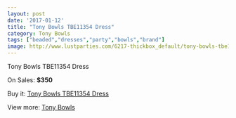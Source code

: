 ```yaml
---
layout: post
date: '2017-01-12'
title: "Tony Bowls TBE11354 Dress"
category: Tony Bowls
tags: ["beaded","dresses","party","bowls","brand"]
image: http://www.lustparties.com/6217-thickbox_default/tony-bowls-tbe11354-dress.jpg
---
```

Tony Bowls TBE11354 Dress

On Sales: **$350**
<a href="https://www.lustparties.com/en/tony-bowls/2128-tony-bowls-tbe11354-dress.html"><amp-img layout="responsive" width="600" height="600" src="//www.lustparties.com/6217-thickbox_default/tony-bowls-tbe11354-dress.jpg" alt="Tony Bowls TBE11354 Dress 0" /></a>

Buy it: [Tony Bowls TBE11354 Dress](https://www.lustparties.com/en/tony-bowls/2128-tony-bowls-tbe11354-dress.html "Tony Bowls TBE11354 Dress")

View more: [Tony Bowls](https://www.lustparties.com/en/5-tony-bowls "Tony Bowls")